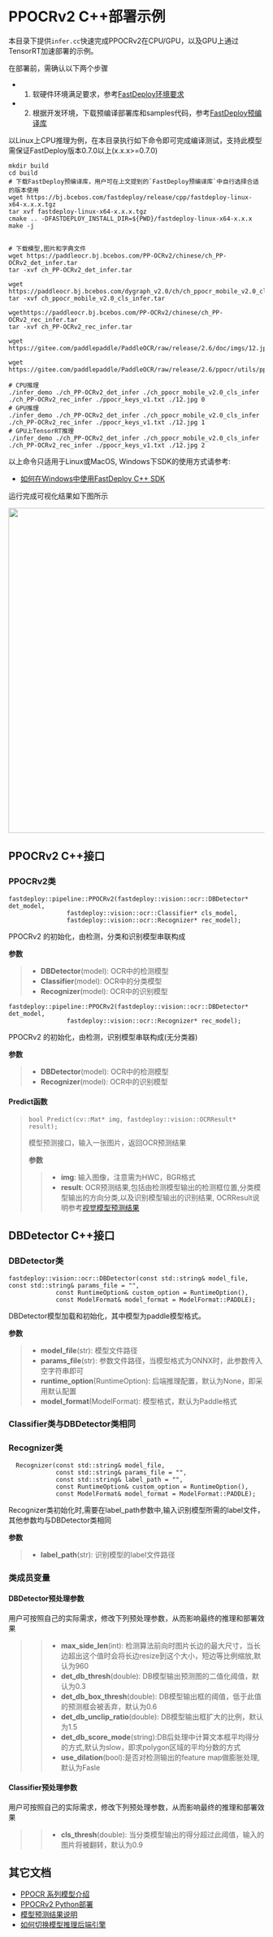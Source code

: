 # PPOCRv2 C++部署示例

本目录下提供`infer.cc`快速完成PPOCRv2在CPU/GPU，以及GPU上通过TensorRT加速部署的示例。

在部署前，需确认以下两个步骤

- 1. 软硬件环境满足要求，参考[FastDeploy环境要求](../../../../../docs/cn/build_and_install/download_prebuilt_libraries.md)  
- 2. 根据开发环境，下载预编译部署库和samples代码，参考[FastDeploy预编译库](../../../../../docs/cn/build_and_install/download_prebuilt_libraries.md)

以Linux上CPU推理为例，在本目录执行如下命令即可完成编译测试，支持此模型需保证FastDeploy版本0.7.0以上(x.x.x>=0.7.0)

```
mkdir build
cd build
# 下载FastDeploy预编译库，用户可在上文提到的`FastDeploy预编译库`中自行选择合适的版本使用
wget https://bj.bcebos.com/fastdeploy/release/cpp/fastdeploy-linux-x64-x.x.x.tgz
tar xvf fastdeploy-linux-x64-x.x.x.tgz
cmake .. -DFASTDEPLOY_INSTALL_DIR=${PWD}/fastdeploy-linux-x64-x.x.x
make -j


# 下载模型,图片和字典文件
wget https://paddleocr.bj.bcebos.com/PP-OCRv2/chinese/ch_PP-OCRv2_det_infer.tar
tar -xvf ch_PP-OCRv2_det_infer.tar

wget https://paddleocr.bj.bcebos.com/dygraph_v2.0/ch/ch_ppocr_mobile_v2.0_cls_infer.tar
tar -xvf ch_ppocr_mobile_v2.0_cls_infer.tar

wgethttps://paddleocr.bj.bcebos.com/PP-OCRv2/chinese/ch_PP-OCRv2_rec_infer.tar
tar -xvf ch_PP-OCRv2_rec_infer.tar

wget https://gitee.com/paddlepaddle/PaddleOCR/raw/release/2.6/doc/imgs/12.jpg

wget https://gitee.com/paddlepaddle/PaddleOCR/raw/release/2.6/ppocr/utils/ppocr_keys_v1.txt

# CPU推理
./infer_demo ./ch_PP-OCRv2_det_infer ./ch_ppocr_mobile_v2.0_cls_infer ./ch_PP-OCRv2_rec_infer ./ppocr_keys_v1.txt ./12.jpg 0
# GPU推理
./infer_demo ./ch_PP-OCRv2_det_infer ./ch_ppocr_mobile_v2.0_cls_infer ./ch_PP-OCRv2_rec_infer ./ppocr_keys_v1.txt ./12.jpg 1
# GPU上TensorRT推理
./infer_demo ./ch_PP-OCRv2_det_infer ./ch_ppocr_mobile_v2.0_cls_infer ./ch_PP-OCRv2_rec_infer ./ppocr_keys_v1.txt ./12.jpg 2
```

以上命令只适用于Linux或MacOS, Windows下SDK的使用方式请参考:  
- [如何在Windows中使用FastDeploy C++ SDK](../../../../../docs/cn/faq/use_sdk_on_windows.md)

运行完成可视化结果如下图所示

<img width="640" src="https://user-images.githubusercontent.com/109218879/185826024-f7593a0c-1bd2-4a60-b76c-15588484fa08.jpg">


## PPOCRv2 C++接口

### PPOCRv2类

```
fastdeploy::pipeline::PPOCRv2(fastdeploy::vision::ocr::DBDetector* det_model,
                fastdeploy::vision::ocr::Classifier* cls_model,
                fastdeploy::vision::ocr::Recognizer* rec_model);
```

PPOCRv2 的初始化，由检测，分类和识别模型串联构成

**参数**

> * **DBDetector**(model): OCR中的检测模型
> * **Classifier**(model): OCR中的分类模型
> * **Recognizer**(model): OCR中的识别模型

```
fastdeploy::pipeline::PPOCRv2(fastdeploy::vision::ocr::DBDetector* det_model,
                fastdeploy::vision::ocr::Recognizer* rec_model);
```
PPOCRv2 的初始化，由检测，识别模型串联构成(无分类器)

**参数**

> * **DBDetector**(model): OCR中的检测模型
> * **Recognizer**(model): OCR中的识别模型

#### Predict函数

> ```  
> bool Predict(cv::Mat* img, fastdeploy::vision::OCRResult* result);
> ```
>
> 模型预测接口，输入一张图片，返回OCR预测结果
>
> **参数**
>
> > * **img**: 输入图像，注意需为HWC，BGR格式
> > * **result**: OCR预测结果,包括由检测模型输出的检测框位置,分类模型输出的方向分类,以及识别模型输出的识别结果, OCRResult说明参考[视觉模型预测结果](../../../../../docs/api/vision_results/)


## DBDetector C++接口

### DBDetector类

```
fastdeploy::vision::ocr::DBDetector(const std::string& model_file, const std::string& params_file = "",
             const RuntimeOption& custom_option = RuntimeOption(),
             const ModelFormat& model_format = ModelFormat::PADDLE);
```

DBDetector模型加载和初始化，其中模型为paddle模型格式。

**参数**

> * **model_file**(str): 模型文件路径
> * **params_file**(str): 参数文件路径，当模型格式为ONNX时，此参数传入空字符串即可
> * **runtime_option**(RuntimeOption): 后端推理配置，默认为None，即采用默认配置
> * **model_format**(ModelFormat): 模型格式，默认为Paddle格式

### Classifier类与DBDetector类相同

### Recognizer类
```
  Recognizer(const std::string& model_file,
             const std::string& params_file = "",
             const std::string& label_path = "",
             const RuntimeOption& custom_option = RuntimeOption(),
             const ModelFormat& model_format = ModelFormat::PADDLE);
```
Recognizer类初始化时,需要在label_path参数中,输入识别模型所需的label文件，其他参数均与DBDetector类相同

**参数**
> * **label_path**(str): 识别模型的label文件路径


### 类成员变量
#### DBDetector预处理参数
用户可按照自己的实际需求，修改下列预处理参数，从而影响最终的推理和部署效果

> > * **max_side_len**(int): 检测算法前向时图片长边的最大尺寸，当长边超出这个值时会将长边resize到这个大小，短边等比例缩放,默认为960
> > * **det_db_thresh**(double): DB模型输出预测图的二值化阈值，默认为0.3
> > * **det_db_box_thresh**(double): DB模型输出框的阈值，低于此值的预测框会被丢弃，默认为0.6
> > * **det_db_unclip_ratio**(double): DB模型输出框扩大的比例，默认为1.5
> > * **det_db_score_mode**(string):DB后处理中计算文本框平均得分的方式,默认为slow，即求polygon区域的平均分数的方式
> > * **use_dilation**(bool):是否对检测输出的feature map做膨胀处理,默认为Fasle

#### Classifier预处理参数
用户可按照自己的实际需求，修改下列预处理参数，从而影响最终的推理和部署效果

> > * **cls_thresh**(double): 当分类模型输出的得分超过此阈值，输入的图片将被翻转，默认为0.9

## 其它文档

- [PPOCR 系列模型介绍](../../)
- [PPOCRv2 Python部署](../python)
- [模型预测结果说明](../../../../../docs/api/vision_results/)
- [如何切换模型推理后端引擎](../../../../../docs/cn/faq/how_to_change_backend.md)
